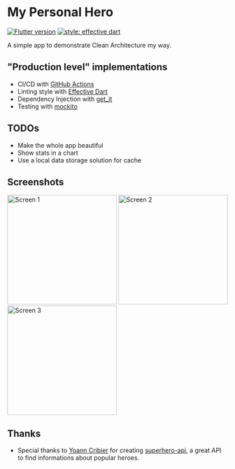 # My Personal Hero

[![Flutter version](https://img.shields.io/badge/flutter-v1.22.1-blue?logo=flutter)](https://flutter.dev/docs/development/tools/sdk/releases)
[![style: effective dart](https://img.shields.io/badge/style-effective_dart-40c4ff.svg)](https://github.com/tenhobi/effective_dart)

A simple app to demonstrate Clean Architecture my way.

## "Production level" implementations

- CI/CD with [GitHub Actions](https://github.com/features/actions)
- Linting style with [Effective Dart](https://dart.dev/guides/language/effective-dart)
- Dependency Injection with [get_it](https://pub.dev/packages/get_it)
- Testing with [mockito](https://pub.dev/packages/mockito)

## TODOs

- Make the whole app beautiful
- Show stats in a chart
- Use a local data storage solution for cache

## Screenshots

<p>
  <img src="https://raw.githubusercontent.com/codingwiththiago/superhero/main/assets/screenshots/home.png" alt="Screen 1" width="250">
  <img src="https://raw.githubusercontent.com/codingwiththiago/superhero/main/assets/screenshots/results.png" alt="Screen 2" width="250">
  <img src="https://raw.githubusercontent.com/codingwiththiago/superhero/main/assets/screenshots/hero.png" alt="Screen 3" width="250">
</p>

## Thanks
- Special thanks to [Yoann Cribier](https://github.com/akabab) for creating [superhero-api](https://github.com/akabab/superhero-api), a great API to find informations about popular heroes.
